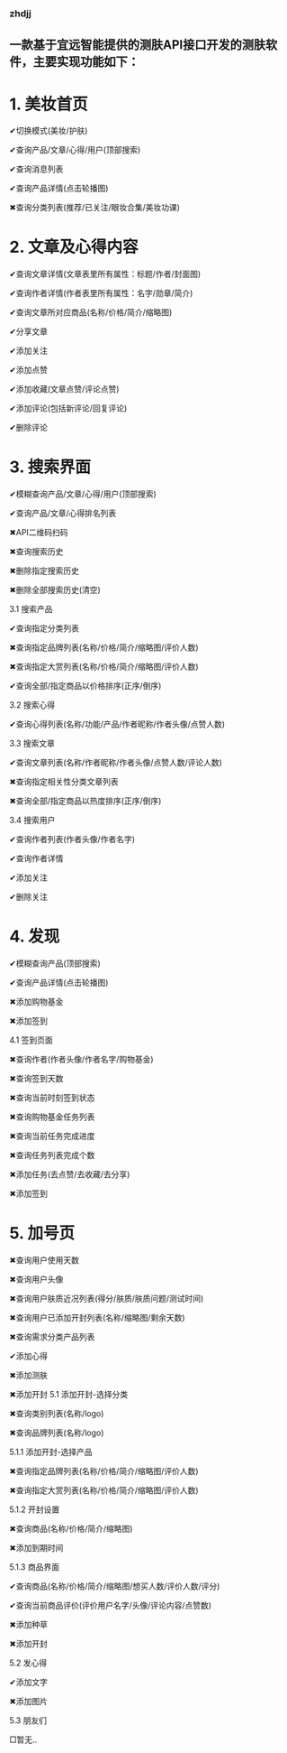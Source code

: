 ### zhdjj
## 一款基于宜远智能提供的测肤API接口开发的测肤软件，主要实现功能如下：
# 1. 美妆首页

✔切换模式(美妆/护肤)

✔查询产品/文章/心得/用户(顶部搜索)

✔查询消息列表

✔查询产品详情(点击轮播图)

✖查询分类列表(推荐/已关注/眼妆合集/美妆功课)

# 2. 文章及心得内容

✔查询文章详情(文章表里所有属性：标题/作者/封面图)

✔查询作者详情(作者表里所有属性：名字/勋章/简介)

✔查询文章所对应商品(名称/价格/简介/缩略图)

✔分享文章

✔添加关注

✔添加点赞

✔添加收藏(文章点赞/评论点赞)

✔添加评论(包括新评论/回复评论)

✔删除评论

# 3. 搜索界面

✔模糊查询产品/文章/心得/用户(顶部搜索)

✔查询产品/文章/心得排名列表

✖API二维码扫码

✖查询搜索历史

✖删除指定搜索历史

✖删除全部搜索历史(清空)

3.1 搜索产品

✔查询指定分类列表

✖查询指定品牌列表(名称/价格/简介/缩略图/评价人数)

✖查询指定大赏列表(名称/价格/简介/缩略图/评价人数)

✔查询全部/指定商品以价格排序(正序/倒序)

3.2 搜索心得

✔查询心得列表(名称/功能/产品/作者昵称/作者头像/点赞人数)

3.3 搜索文章

✔查询文章列表(名称/作者昵称/作者头像/点赞人数/评论人数)

✖查询指定相关性分类文章列表

✖查询全部/指定商品以热度排序(正序/倒序)

3.4 搜索用户

✔查询作者列表(作者头像/作者名字)

✔查询作者详情

✔添加关注

✔删除关注

# 4. 发现

✔模糊查询产品(顶部搜索)

✔查询产品详情(点击轮播图)

✖添加购物基金

✖添加签到

4.1 签到页面

✖查询作者(作者头像/作者名字/购物基金)

✖查询签到天数

✖查询当前时刻签到状态

✖查询购物基金任务列表

✖查询当前任务完成进度

✖查询任务列表完成个数

✖添加任务(去点赞/去收藏/去分享)

✖添加签到

# 5. 加号页

✖查询用户使用天数

✖查询用户头像

✖查询用户肤质近况列表(得分/肤质/肤质问题/测试时间)

✖查询用户已添加开封列表(名称/缩略图/剩余天数)

✖查询需求分类产品列表

✔添加心得

✖添加测肤

✖添加开封
5.1 添加开封-选择分类

✖查询类别列表(名称/logo)

✖查询品牌列表(名称/logo)

5.1.1 添加开封-选择产品

✖查询指定品牌列表(名称/价格/简介/缩略图/评价人数)

✖查询指定大赏列表(名称/价格/简介/缩略图/评价人数)

5.1.2 开封设置

✖查询商品(名称/价格/简介/缩略图)

✖添加到期时间

5.1.3 商品界面

✔查询商品(名称/价格/简介/缩略图/想买人数/评价人数/评分)

✔查询当前商品评价(评价用户名字/头像/评论内容/点赞数)

✖添加种草

✖添加开封

5.2 发心得

✔添加文字

✖添加图片

5.3 朋友们

□暂无..
